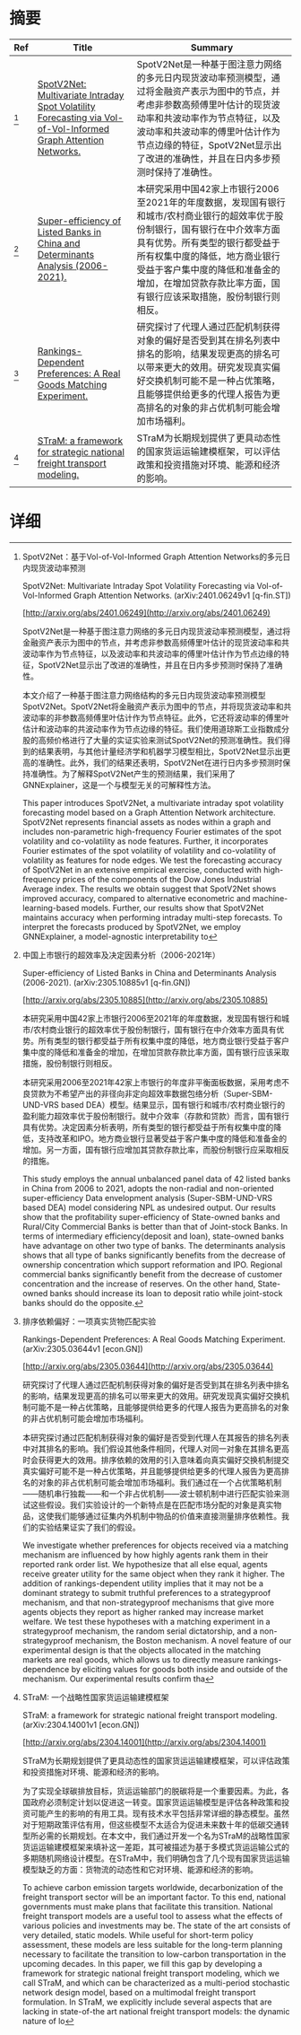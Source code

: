 # 摘要

| Ref | Title | Summary |
| --- | --- | --- |
| [^1] | [SpotV2Net: Multivariate Intraday Spot Volatility Forecasting via Vol-of-Vol-Informed Graph Attention Networks.](http://arxiv.org/abs/2401.06249) | SpotV2Net是一种基于图注意力网络的多元日内现货波动率预测模型，通过将金融资产表示为图中的节点，并考虑非参数高频傅里叶估计的现货波动率和共波动率作为节点特征，以及波动率和共波动率的傅里叶估计作为节点边缘的特征，SpotV2Net显示出了改进的准确性，并且在日内多步预测时保持了准确性。 |
| [^2] | [Super-efficiency of Listed Banks in China and Determinants Analysis (2006-2021).](http://arxiv.org/abs/2305.10885) | 本研究采用中国42家上市银行2006至2021年的年度数据，发现国有银行和城市/农村商业银行的超效率优于股份制银行，国有银行在中介效率方面具有优势。所有类型的银行都受益于所有权集中度的降低，地方商业银行受益于客户集中度的降低和准备金的增加，在增加贷款存款比率方面，国有银行应该采取措施，股份制银行则相反。 |
| [^3] | [Rankings-Dependent Preferences: A Real Goods Matching Experiment.](http://arxiv.org/abs/2305.03644) | 研究探讨了代理人通过匹配机制获得对象的偏好是否受到其在排名列表中排名的影响，结果发现更高的排名可以带来更大的效用。研究发现真实偏好交换机制可能不是一种占优策略，且能够提供给更多的代理人报告为更高排名的对象的非占优机制可能会增加市场福利。 |
| [^4] | [STraM: a framework for strategic national freight transport modeling.](http://arxiv.org/abs/2304.14001) | STraM为长期规划提供了更具动态性的国家货运运输建模框架，可以评估政策和投资措施对环境、能源和经济的影响。 |

# 详细

[^1]: SpotV2Net：基于Vol-of-Vol-Informed Graph Attention Networks的多元日内现货波动率预测

    SpotV2Net: Multivariate Intraday Spot Volatility Forecasting via Vol-of-Vol-Informed Graph Attention Networks. (arXiv:2401.06249v1 [q-fin.ST])

    [http://arxiv.org/abs/2401.06249](http://arxiv.org/abs/2401.06249)

    SpotV2Net是一种基于图注意力网络的多元日内现货波动率预测模型，通过将金融资产表示为图中的节点，并考虑非参数高频傅里叶估计的现货波动率和共波动率作为节点特征，以及波动率和共波动率的傅里叶估计作为节点边缘的特征，SpotV2Net显示出了改进的准确性，并且在日内多步预测时保持了准确性。

    

    本文介绍了一种基于图注意力网络结构的多元日内现货波动率预测模型SpotV2Net。SpotV2Net将金融资产表示为图中的节点，并将现货波动率和共波动率的非参数高频傅里叶估计作为节点特征。此外，它还将波动率的傅里叶估计和波动率的共波动率作为节点边缘的特征。我们使用道琼斯工业指数成分股的高频价格进行了大量的实证实验来测试SpotV2Net的预测准确性。我们得到的结果表明，与其他计量经济学和机器学习模型相比，SpotV2Net显示出更高的准确性。此外，我们的结果还表明，SpotV2Net在进行日内多步预测时保持准确性。为了解释SpotV2Net产生的预测结果，我们采用了GNNExplainer，这是一个与模型无关的可解释性方法。

    This paper introduces SpotV2Net, a multivariate intraday spot volatility forecasting model based on a Graph Attention Network architecture. SpotV2Net represents financial assets as nodes within a graph and includes non-parametric high-frequency Fourier estimates of the spot volatility and co-volatility as node features. Further, it incorporates Fourier estimates of the spot volatility of volatility and co-volatility of volatility as features for node edges. We test the forecasting accuracy of SpotV2Net in an extensive empirical exercise, conducted with high-frequency prices of the components of the Dow Jones Industrial Average index. The results we obtain suggest that SpotV2Net shows improved accuracy, compared to alternative econometric and machine-learning-based models. Further, our results show that SpotV2Net maintains accuracy when performing intraday multi-step forecasts. To interpret the forecasts produced by SpotV2Net, we employ GNNExplainer, a model-agnostic interpretability to
    
[^2]: 中国上市银行的超效率及决定因素分析（2006-2021年）

    Super-efficiency of Listed Banks in China and Determinants Analysis (2006-2021). (arXiv:2305.10885v1 [q-fin.GN])

    [http://arxiv.org/abs/2305.10885](http://arxiv.org/abs/2305.10885)

    本研究采用中国42家上市银行2006至2021年的年度数据，发现国有银行和城市/农村商业银行的超效率优于股份制银行，国有银行在中介效率方面具有优势。所有类型的银行都受益于所有权集中度的降低，地方商业银行受益于客户集中度的降低和准备金的增加，在增加贷款存款比率方面，国有银行应该采取措施，股份制银行则相反。

    

    本研究采用2006至2021年42家上市银行的年度非平衡面板数据，采用考虑不良贷款为不希望产出的非径向非定向超效率数据包络分析（Super-SBM-UND-VRS based DEA）模型。结果显示，国有银行和城市/农村商业银行的盈利能力超效率优于股份制银行。就中介效率（存款和贷款）而言，国有银行具有优势。决定因素分析表明，所有类型的银行都受益于所有权集中度的降低，支持改革和IPO。地方商业银行显著受益于客户集中度的降低和准备金的增加。另一方面，国有银行应增加其贷款存款比率，而股份制银行应采取相反的措施。

    This study employs the annual unbalanced panel data of 42 listed banks in China from 2006 to 2021, adopts the non-radial and non-oriented super-efficiency Data envelopment analysis (Super-SBM-UND-VRS based DEA) model considering NPL as undesired output. Our results show that the profitability super-efficiency of State-owned banks and Rural/City Commercial Banks is better than that of Joint-stock Banks. In terms of intermediary efficiency(deposit and loan), state-owned banks have advantage on other two type of banks. The determinants analysis shows that all type of banks significantly benefits from the decrease of ownership concentration which support reformation and IPO. Regional commercial banks significantly benefit from the decrease of customer concentration and the increase of reserves. On the other hand, State-owned banks should increase its loan to deposit ratio while joint-stock banks should do the opposite.
    
[^3]: 排序依赖偏好：一项真实货物匹配实验

    Rankings-Dependent Preferences: A Real Goods Matching Experiment. (arXiv:2305.03644v1 [econ.GN])

    [http://arxiv.org/abs/2305.03644](http://arxiv.org/abs/2305.03644)

    研究探讨了代理人通过匹配机制获得对象的偏好是否受到其在排名列表中排名的影响，结果发现更高的排名可以带来更大的效用。研究发现真实偏好交换机制可能不是一种占优策略，且能够提供给更多的代理人报告为更高排名的对象的非占优机制可能会增加市场福利。

    

    本研究探讨通过匹配机制获得对象的偏好是否受到代理人在其报告的排名列表中对其排名的影响。我们假设其他条件相同，代理人对同一对象在其排名更高时会获得更大的效用。排序依赖的效用的引入意味着向真实偏好交换机制提交真实偏好可能不是一种占优策略，并且能够提供给更多的代理人报告为更高排名的对象的非占优机制可能会增加市场福利。我们通过在一个占优策略机制——随机串行独裁——和一个非占优机制——波士顿机制中进行匹配实验来测试这些假设。我们实验设计的一个新特点是在匹配市场分配的对象是真实物品，这使我们能够通过征集内外机制中物品的价值来直接测量排序依赖性。我们的实验结果证实了我们的假设。

    We investigate whether preferences for objects received via a matching mechanism are influenced by how highly agents rank them in their reported rank order list. We hypothesize that all else equal, agents receive greater utility for the same object when they rank it higher. The addition of rankings-dependent utility implies that it may not be a dominant strategy to submit truthful preferences to a strategyproof mechanism, and that non-strategyproof mechanisms that give more agents objects they report as higher ranked may increase market welfare. We test these hypotheses with a matching experiment in a strategyproof mechanism, the random serial dictatorship, and a non-strategyproof mechanism, the Boston mechanism. A novel feature of our experimental design is that the objects allocated in the matching markets are real goods, which allows us to directly measure rankings-dependence by eliciting values for goods both inside and outside of the mechanism. Our experimental results confirm tha
    
[^4]: STraM: 一个战略性国家货运运输建模框架

    STraM: a framework for strategic national freight transport modeling. (arXiv:2304.14001v1 [econ.GN])

    [http://arxiv.org/abs/2304.14001](http://arxiv.org/abs/2304.14001)

    STraM为长期规划提供了更具动态性的国家货运运输建模框架，可以评估政策和投资措施对环境、能源和经济的影响。

    

    为了实现全球碳排放目标，货运运输部门的脱碳将是一个重要因素。为此，各国政府必须制定计划以促进这一转变。国家货运运输模型是评估各种政策和投资可能产生的影响的有用工具。现有技术水平包括非常详细的静态模型。虽然对于短期政策评估有用，但这些模型不太适合为促进未来数十年的低碳交通转型所必需的长期规划。在本文中，我们通过开发一个名为STraM的战略性国家货运运输建模框架来填补这一差距，其可被描述为基于多模式货运运输公式的多期随机网络设计模型。在STraM中，我们明确包含了几个现有国家货运运输模型缺乏的方面：货物流的动态性和它对环境、能源和经济的影响。

    To achieve carbon emission targets worldwide, decarbonization of the freight transport sector will be an important factor. To this end, national governments must make plans that facilitate this transition. National freight transport models are a useful tool to assess what the effects of various policies and investments may be. The state of the art consists of very detailed, static models. While useful for short-term policy assessment, these models are less suitable for the long-term planning necessary to facilitate the transition to low-carbon transportation in the upcoming decades.  In this paper, we fill this gap by developing a framework for strategic national freight transport modeling, which we call STraM, and which can be characterized as a multi-period stochastic network design model, based on a multimodal freight transport formulation. In STraM, we explicitly include several aspects that are lacking in state-of-the art national freight transport models: the dynamic nature of lo
    

